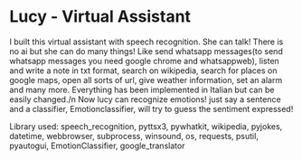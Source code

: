# Lucy - Virtual Assistant

I built this virtual assistant with speech recognition. She can talk! There is no ai but she can do many things! Like send whatsapp messages(to send whatsapp messages you need google chrome and whatsappweb), listen and write a note in txt format, search on wikipedia, search for places on google maps, open all sorts of url, give weather information, set an alarm and many more. Everything has been implemented in Italian but can be easily changed./n
Now lucy can recognize emotions! just say a sentence and a classifier, Emotionclassifier, will try to guess the sentiment expressed!

Library used:
speech_recognition,
pyttsx3,
pywhatkit,
wikipedia,
pyjokes,
datetime,
webbrowser,
subprocess,
winsound,
os,
requests,
psutil,
pyautogui,
EmotionClassifier,
google_translator
